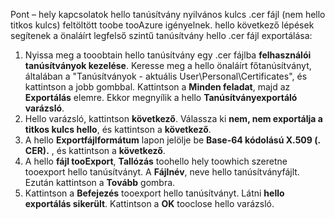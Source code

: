 Pont – hely kapcsolatok hello tanúsítvány nyilvános kulcs .cer fájl (nem hello titkos kulcs) feltöltött toobe tooAzure igényelnek. hello következő lépések segítenek a önaláírt legfelső szintű tanúsítvány hello .cer fájl exportálása:

1. Nyissa meg a tooobtain hello tanúsítvány egy .cer fájlba **felhasználói tanúsítványok kezelése**. Keresse meg a hello önaláírt főtanúsítványt, általában a "Tanúsítványok - aktuális User\Personal\Certificates", és kattintson a jobb gombbal. Kattintson a **Minden feladat**, majd az **Exportálás** elemre. Ekkor megnyílik a hello **Tanúsítványexportáló varázsló**.
2. Hello varázsló, kattintson **következő**. Válassza ki **nem, nem exportálja a titkos kulcs hello**, és kattintson a **következő**.
3. A hello **Exportfájlformátum** lapon jelölje be **Base-64 kódolású X.509 (. CER).** , és kattintson a **következő**. 
4. A hello **fájl tooExport**, **Tallózás** toohello hely toowhich szeretne tooexport hello tanúsítványt. A **Fájlnév**, neve hello tanúsítványfájlt. Ezután kattintson a **Tovább** gombra.
5. Kattintson a **Befejezés** tooexport hello tanúsítványt. Látni **hello exportálás sikerült**. Kattintson a **OK** tooclose hello varázsló.
